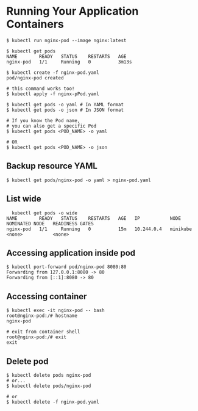 # Running Your Application Containers 

```shell
$ kubectl run nginx-pod --image nginx:latest 

$ kubectl get pods
NAME        READY   STATUS    RESTARTS   AGE
nginx-pod   1/1     Running   0          3m13s
```

```shell
$ kubectl create -f nginx-pod.yaml  
pod/nginx-pod created 

# this command works too! 
$ kubectl apply -f nginx-pPod.yaml 
```

```shell
$ kubectl get pods -o yaml # In YAML format 
$ kubectl get pods -o json # In JSON format 

# If you know the Pod name, 
# you can also get a specific Pod 
$ kubectl get pods <POD_NAME> -o yaml 

# OR 
$ kubectl get pods <POD_NAME> -o json 
```

## Backup resource YAML

```shell
$ kubectl get pods/nginx-pod -o yaml > nginx-pod.yaml 
```

## List wide

```shell
  kubectl get pods -o wide 
NAME        READY   STATUS    RESTARTS   AGE   IP           NODE       NOMINATED NODE   READINESS GATES
nginx-pod   1/1     Running   0          15m   10.244.0.4   minikube   <none>           <none>
```

## Accessing application inside pod

```shell
$ kubectl port-forward pod/nginx-pod 8080:80 
Forwarding from 127.0.0.1:8080 -> 80
Forwarding from [::1]:8080 -> 80
```

## Accessing container

```shell
$ kubectl exec -it nginx-pod -- bash
root@nginx-pod:/# hostname 
nginx-pod

# exit from container shell
root@nginx-pod:/# exit 
exit 
```

## Delete pod

```shell
$ kubectl delete pods nginx-pod 
# or... 
$ kubectl delete pods/nginx-pod 

# or
$ kubectl delete -f nginx-pod.yaml 
```